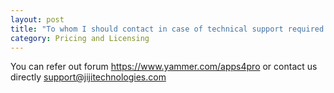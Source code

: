```yaml
---
layout: post
title: "To whom I should contact in case of technical support required ?"
category: Pricing and Licensing
---
```

You can refer out forum https://www.yammer.com/apps4pro or contact us directly support@jijitechnologies.com 

 
